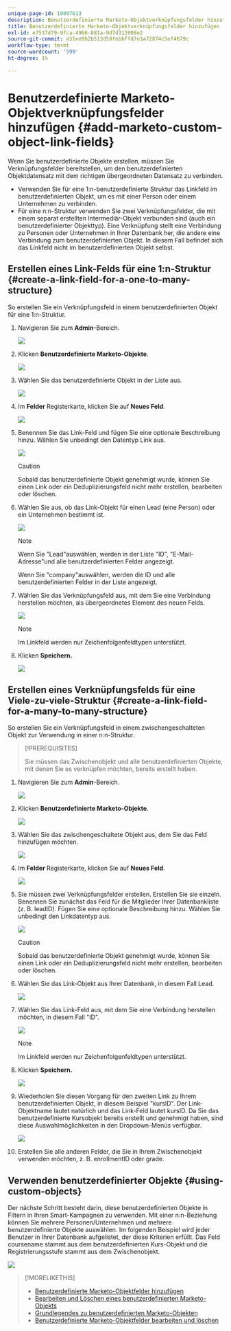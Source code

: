 ```yaml
---
unique-page-id: 10097613
description: Benutzerdefinierte Marketo-Objektverknüpfungsfelder hinzufügen - Marketo-Dokumente - Produktdokumentation
title: Benutzerdefinierte Marketo-Objektverknüpfungsfelder hinzufügen
exl-id: e7537d79-9fca-4966-881a-9d7d312008e2
source-git-commit: a51ee0b2b513d50febbffd7e3a72874c5ef4679c
workflow-type: tm+mt
source-wordcount: '599'
ht-degree: 1%

---
```


# Benutzerdefinierte Marketo-Objektverknüpfungsfelder hinzufügen {#add-marketo-custom-object-link-fields}

Wenn Sie benutzerdefinierte Objekte erstellen, müssen Sie Verknüpfungsfelder bereitstellen, um den benutzerdefinierten Objektdatensatz mit dem richtigen übergeordneten Datensatz zu verbinden.

* Verwenden Sie für eine 1:n-benutzerdefinierte Struktur das Linkfeld im benutzerdefinierten Objekt, um es mit einer Person oder einem Unternehmen zu verbinden.
* Für eine n:n-Struktur verwenden Sie zwei Verknüpfungsfelder, die mit einem separat erstellten Intermediär-Objekt verbunden sind (auch ein benutzerdefinierter Objekttyp). Eine Verknüpfung stellt eine Verbindung zu Personen oder Unternehmen in Ihrer Datenbank her, die andere eine Verbindung zum benutzerdefinierten Objekt. In diesem Fall befindet sich das Linkfeld nicht im benutzerdefinierten Objekt selbst.

## Erstellen eines Link-Felds für eine 1:n-Struktur {#create-a-link-field-for-a-one-to-many-structure}

So erstellen Sie ein Verknüpfungsfeld in einem benutzerdefinierten Objekt für eine 1:n-Struktur.

1. Navigieren Sie zum **Admin**-Bereich.

   ![](assets/add-marketo-custom-object-link-fields-1.png)

1. Klicken **Benutzerdefinierte Marketo-Objekte**.

   ![](assets/add-marketo-custom-object-link-fields-2.png)

1. Wählen Sie das benutzerdefinierte Objekt in der Liste aus.

   ![](assets/add-marketo-custom-object-link-fields-3.png)

1. Im **Felder** Registerkarte, klicken Sie auf **Neues Feld**.

   ![](assets/add-marketo-custom-object-link-fields-4.png)

1. Benennen Sie das Link-Feld und fügen Sie eine optionale Beschreibung hinzu. Wählen Sie unbedingt den Datentyp Link aus.

   ![](assets/add-marketo-custom-object-link-fields-5.png)

   >[!CAUTION]
   >
   >Sobald das benutzerdefinierte Objekt genehmigt wurde, können Sie einen Link oder ein Deduplizierungsfeld nicht mehr erstellen, bearbeiten oder löschen.

1. Wählen Sie aus, ob das Link-Objekt für einen Lead (eine Person) oder ein Unternehmen bestimmt ist.

   ![](assets/add-marketo-custom-object-link-fields-6.png)

   >[!NOTE]
   >
   >Wenn Sie &quot;Lead&quot;auswählen, werden in der Liste &quot;ID&quot;, &quot;E-Mail-Adresse&quot;und alle benutzerdefinierten Felder angezeigt.
   >
   >Wenn Sie &quot;company&quot;auswählen, werden die ID und alle benutzerdefinierten Felder in der Liste angezeigt.

1. Wählen Sie das Verknüpfungsfeld aus, mit dem Sie eine Verbindung herstellen möchten, als übergeordnetes Element des neuen Felds.

   ![](assets/add-marketo-custom-object-link-fields-7.png)

   >[!NOTE]
   >
   >Im Linkfeld werden nur Zeichenfolgenfeldtypen unterstützt.

1. Klicken **Speichern.**

   ![](assets/add-marketo-custom-object-link-fields-8.png)

## Erstellen eines Verknüpfungsfelds für eine Viele-zu-viele-Struktur {#create-a-link-field-for-a-many-to-many-structure}

So erstellen Sie ein Verknüpfungsfeld in einem zwischengeschalteten Objekt zur Verwendung in einer n:n-Struktur.

>[!PREREQUISITES]
>
>Sie müssen das Zwischenobjekt und alle benutzerdefinierten Objekte, mit denen Sie es verknüpfen möchten, bereits erstellt haben.

1. Navigieren Sie zum **Admin**-Bereich.

   ![](assets/add-marketo-custom-object-link-fields-9.png)

1. Klicken **Benutzerdefinierte Marketo-Objekte**.

   ![](assets/add-marketo-custom-object-link-fields-10.png)

1. Wählen Sie das zwischengeschaltete Objekt aus, dem Sie das Feld hinzufügen möchten.

   ![](assets/add-marketo-custom-object-link-fields-11.png)

1. Im **Felder** Registerkarte, klicken Sie auf **Neues Feld**.

   ![](assets/add-marketo-custom-object-link-fields-12.png)

1. Sie müssen zwei Verknüpfungsfelder erstellen. Erstellen Sie sie einzeln. Benennen Sie zunächst das Feld für die Mitglieder Ihrer Datenbankliste (z. B. leadID). Fügen Sie eine optionale Beschreibung hinzu. Wählen Sie unbedingt den Linkdatentyp aus.

   ![](assets/add-marketo-custom-object-link-fields-13.png)

   >[!CAUTION]
   >
   >Sobald das benutzerdefinierte Objekt genehmigt wurde, können Sie einen Link oder ein Deduplizierungsfeld nicht mehr erstellen, bearbeiten oder löschen.

1. Wählen Sie das Link-Objekt aus Ihrer Datenbank, in diesem Fall Lead.

   ![](assets/add-marketo-custom-object-link-fields-14.png)

1. Wählen Sie das Link-Feld aus, mit dem Sie eine Verbindung herstellen möchten, in diesem Fall &quot;ID&quot;.

   ![](assets/add-marketo-custom-object-link-fields-15.png)

   >[!NOTE]
   >
   >Im Linkfeld werden nur Zeichenfolgenfeldtypen unterstützt.

1. Klicken **Speichern.**

   ![](assets/add-marketo-custom-object-link-fields-16.png)

1. Wiederholen Sie diesen Vorgang für den zweiten Link zu Ihrem benutzerdefinierten Objekt, in diesem Beispiel &quot;kursID&quot;. Der Link-Objektname lautet natürlich und das Link-Feld lautet kursID. Da Sie das benutzerdefinierte Kursobjekt bereits erstellt und genehmigt haben, sind diese Auswahlmöglichkeiten in den Dropdown-Menüs verfügbar.

   ![](assets/add-marketo-custom-object-link-fields-17.png)

1. Erstellen Sie alle anderen Felder, die Sie in Ihrem Zwischenobjekt verwenden möchten, z. B. enrollmentID oder grade.

## Verwenden benutzerdefinierter Objekte {#using-custom-objects}

Der nächste Schritt besteht darin, diese benutzerdefinierten Objekte in Filtern in Ihren Smart-Kampagnen zu verwenden. Mit einer n:n-Beziehung können Sie mehrere Personen/Unternehmen und mehrere benutzerdefinierte Objekte auswählen. Im folgenden Beispiel wird jeder Benutzer in Ihrer Datenbank aufgelistet, der diese Kriterien erfüllt. Das Feld coursename stammt aus dem benutzerdefinierten Kurs-Objekt und die Registrierungsstufe stammt aus dem Zwischenobjekt.

![](assets/add-marketo-custom-object-link-fields-18.png)

>[!MORELIKETHIS]
>
>* [Benutzerdefinierte Marketo-Objektfelder hinzufügen](/help/marketo/product-docs/administration/marketo-custom-objects/add-marketo-custom-object-fields.md)
>* [Bearbeiten und Löschen eines benutzerdefinierten Marketo-Objekts](/help/marketo/product-docs/administration/marketo-custom-objects/edit-and-delete-a-marketo-custom-object.md)
>* [Grundlegendes zu benutzerdefinierten Marketo-Objekten](/help/marketo/product-docs/administration/marketo-custom-objects/understanding-marketo-custom-objects.md)
>* [Benutzerdefinierte Marketo-Objektfelder bearbeiten und löschen](/help/marketo/product-docs/administration/marketo-custom-objects/edit-and-delete-marketo-custom-object-fields.md)

